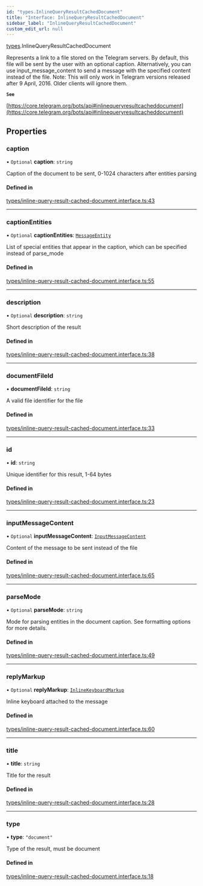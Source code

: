 ```yaml
---
id: "types.InlineQueryResultCachedDocument"
title: "Interface: InlineQueryResultCachedDocument"
sidebar_label: "InlineQueryResultCachedDocument"
custom_edit_url: null
---
```


[types](../modules/types.md).InlineQueryResultCachedDocument

Represents a link to a file stored on the Telegram servers. By default, this
file will be sent by the user with an optional caption. Alternatively, you can
use input_message_content to send a message with the specified content instead
of the file.
Note: This will only work in Telegram versions released after 9 April, 2016.
Older clients will ignore them.

**`See`**

[https://core.telegram.org/bots/api#inlinequeryresultcacheddocument](https://core.telegram.org/bots/api#inlinequeryresultcacheddocument)

## Properties

### caption

• `Optional` **caption**: `string`

Caption of the document to be sent, 0-1024 characters after entities parsing

#### Defined in

[types/inline-query-result-cached-document.interface.ts:43](https://github.com/DeityLamb/telegramjs/blob/32b4cca/packages/common/lib/interfaces/types/inline-query-result-cached-document.interface.ts#L43)

___

### captionEntities

• `Optional` **captionEntities**: [`MessageEntity`](types.MessageEntity.md)

List of special entities that appear in the caption, which can be specified
instead of parse_mode

#### Defined in

[types/inline-query-result-cached-document.interface.ts:55](https://github.com/DeityLamb/telegramjs/blob/32b4cca/packages/common/lib/interfaces/types/inline-query-result-cached-document.interface.ts#L55)

___

### description

• `Optional` **description**: `string`

Short description of the result

#### Defined in

[types/inline-query-result-cached-document.interface.ts:38](https://github.com/DeityLamb/telegramjs/blob/32b4cca/packages/common/lib/interfaces/types/inline-query-result-cached-document.interface.ts#L38)

___

### documentFileId

• **documentFileId**: `string`

A valid file identifier for the file

#### Defined in

[types/inline-query-result-cached-document.interface.ts:33](https://github.com/DeityLamb/telegramjs/blob/32b4cca/packages/common/lib/interfaces/types/inline-query-result-cached-document.interface.ts#L33)

___

### id

• **id**: `string`

Unique identifier for this result, 1-64 bytes

#### Defined in

[types/inline-query-result-cached-document.interface.ts:23](https://github.com/DeityLamb/telegramjs/blob/32b4cca/packages/common/lib/interfaces/types/inline-query-result-cached-document.interface.ts#L23)

___

### inputMessageContent

• `Optional` **inputMessageContent**: [`InputMessageContent`](../modules/types.md#inputmessagecontent)

Content of the message to be sent instead of the file

#### Defined in

[types/inline-query-result-cached-document.interface.ts:65](https://github.com/DeityLamb/telegramjs/blob/32b4cca/packages/common/lib/interfaces/types/inline-query-result-cached-document.interface.ts#L65)

___

### parseMode

• `Optional` **parseMode**: `string`

Mode for parsing entities in the document caption. See formatting options for
more details.

#### Defined in

[types/inline-query-result-cached-document.interface.ts:49](https://github.com/DeityLamb/telegramjs/blob/32b4cca/packages/common/lib/interfaces/types/inline-query-result-cached-document.interface.ts#L49)

___

### replyMarkup

• `Optional` **replyMarkup**: [`InlineKeyboardMarkup`](types.InlineKeyboardMarkup.md)

Inline keyboard attached to the message

#### Defined in

[types/inline-query-result-cached-document.interface.ts:60](https://github.com/DeityLamb/telegramjs/blob/32b4cca/packages/common/lib/interfaces/types/inline-query-result-cached-document.interface.ts#L60)

___

### title

• **title**: `string`

Title for the result

#### Defined in

[types/inline-query-result-cached-document.interface.ts:28](https://github.com/DeityLamb/telegramjs/blob/32b4cca/packages/common/lib/interfaces/types/inline-query-result-cached-document.interface.ts#L28)

___

### type

• **type**: ``"document"``

Type of the result, must be document

#### Defined in

[types/inline-query-result-cached-document.interface.ts:18](https://github.com/DeityLamb/telegramjs/blob/32b4cca/packages/common/lib/interfaces/types/inline-query-result-cached-document.interface.ts#L18)
